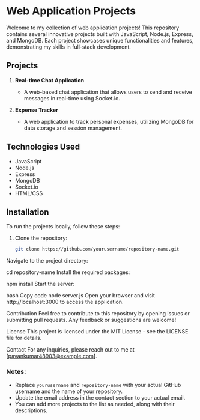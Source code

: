 # Web Application Projects

Welcome to my collection of web application projects! This repository contains several innovative projects built with JavaScript, Node.js, Express, and MongoDB. Each project showcases unique functionalities and features, demonstrating my skills in full-stack development.

## Projects

1. **Real-time Chat Application**
   - A web-based chat application that allows users to send and receive messages in real-time using Socket.io.

2. **Expense Tracker**
   - A web application to track personal expenses, utilizing MongoDB for data storage and session management.

## Technologies Used

- JavaScript
- Node.js
- Express
- MongoDB
- Socket.io
- HTML/CSS

## Installation

To run the projects locally, follow these steps:

1. Clone the repository:
   ```bash
   git clone https://github.com/yourusername/repository-name.git
Navigate to the project directory:

cd repository-name
Install the required packages:

npm install
Start the server:

bash
Copy code
node server.js
Open your browser and visit http://localhost:3000 to access the application.

Contribution
Feel free to contribute to this repository by opening issues or submitting pull requests. Any feedback or suggestions are welcome!

License
This project is licensed under the MIT License - see the LICENSE file for details.

Contact
For any inquiries, please reach out to me at [pavankumar48903@example.com].


### Notes:
- Replace `yourusername` and `repository-name` with your actual GitHub username and the name of your repository.
- Update the email address in the contact section to your actual email.
- You can add more projects to the list as needed, along with their descriptions.
